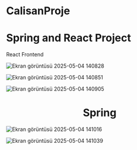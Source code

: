 # CalisanProje
<h1>Spring and React Project</h1>


React Frontend


![Ekran görüntüsü 2025-05-04 140828](https://github.com/user-attachments/assets/100d2bda-be6f-44bc-9d26-1834bf6c8843)

![Ekran görüntüsü 2025-05-04 140851](https://github.com/user-attachments/assets/3243a09e-7ffb-40c9-bd92-6fd774e895ce)

![Ekran görüntüsü 2025-05-04 140905](https://github.com/user-attachments/assets/16d3ec3a-2902-41b2-960a-0fd3ca3d7a39)
<br>
<h1 align= "center">Spring</h1>

![Ekran görüntüsü 2025-05-04 141016](https://github.com/user-attachments/assets/59ee12c8-5b1a-401f-a6da-105f1b9c5f28)

![Ekran görüntüsü 2025-05-04 141039](https://github.com/user-attachments/assets/1c10c97e-a4f1-418e-9eef-e6654ebfa053)
